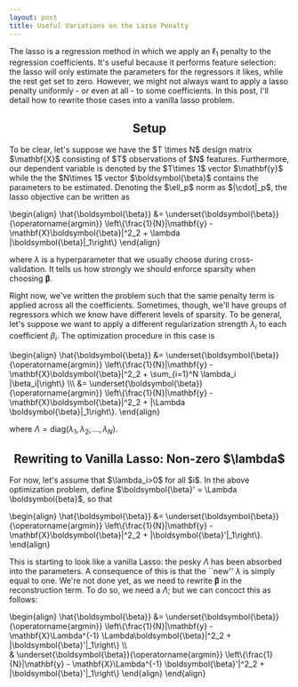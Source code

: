 ```yaml
---
layout: post
title: Useful Variations on the Lasso Penalty
---
```


The lasso is a regression method in which we apply an $\ell_1$ penalty to the regression coefficients. It's useful because it performs feature selection: the lasso will only estimate the parameters for the regressors it likes, while the rest get set to zero. However, we might not always want to apply a lasso penalty uniformly - or even at all - to some coefficients. In this post, I'll detail how to rewrite those cases into a vanilla lasso problem. 

<h2 align="center">Setup</h2>
To be clear, let's suppose we have the $T \times N$ design matrix $\mathbf{X}$ consisting of $T$ observations of $N$ features. Furthermore, our dependent variable is denoted by the $T\times 1$ vector $\mathbf{y}$ while the the $N\times 1$ vector $\boldsymbol{\beta}$ contains the parameters to be estimated. Denoting the $\ell_p$ norm as $|\cdot|_p$, the lasso objective can be written as

\begin{align}
\hat{\boldsymbol{\beta}} &= \underset{\boldsymbol{\beta}}{\operatorname{argmin}} \left\\{\frac{1}{N}|\mathbf{y} - \mathbf{X}\boldsymbol{\beta}|^2_2 + \lambda |\boldsymbol{\beta}|_1\right\\}
\end{align}

where $\lambda$ is a hyperparameter that we usually choose during cross-validation. It tells us how strongly we should enforce sparsity when choosing $\boldsymbol{\beta}$. 

Right now, we've written the problem such that the same penalty term is applied across all the coefficients. Sometimes, though, we'll have groups of regressors which we know have different levels of sparsity. To be general, let's suppose we want to apply a different regularization strength $\lambda_i$ to each coefficient $\beta_i$. The optimization procedure in this case is 

\begin{align}
\hat{\boldsymbol{\beta}} &= \underset{\boldsymbol{\beta}}{\operatorname{argmin}} \left\\{\frac{1}{N}|\mathbf{y} - \mathbf{X}\boldsymbol{\beta}|^2_2 + \sum\_{i=1}^N \lambda_i |\beta_i|\right\\} \\\\\\
&= \underset{\boldsymbol{\beta}}{\operatorname{argmin}} \left\\{\frac{1}{N}|\mathbf{y} - \mathbf{X}\boldsymbol{\beta}|^2_2 + |\Lambda \boldsymbol{\beta}|_1\right\\}.
\end{align}

where $\Lambda = \text{diag}\left(\lambda_1, \lambda_2, \ldots, \lambda_N\right)$. 
<h2 align="center">Rewriting to Vanilla Lasso: Non-zero $\lambda$</h2>
For now, let's assume that $\lambda_i>0$ for all $i$. In the above optimization problem, define $\boldsymbol{\beta}' = \Lambda \boldsymbol{beta}$, so that

\begin{align}
\hat{\boldsymbol{\beta}} &= \underset{\boldsymbol{\beta}}{\operatorname{argmin}} \left\\{\frac{1}{N}|\mathbf{y} - \mathbf{X}\boldsymbol{\beta}|^2_2 + |\boldsymbol{\beta}'|_1\right\\}.
\end{align}

This is starting to look like a vanilla Lasso: the pesky $\Lambda$ has been absorbed into the parameters. A consequence of this is that the ``new'' $\lambda$ is simply equal to one. We're not done yet, as we need to rewrite $\boldsymbol{\beta}$ in the reconstruction term. To do so, we need a $\Lambda$; but we can concoct this as follows:

\begin{align}
\hat{\boldsymbol{\beta}} &= \underset{\boldsymbol{\beta}}{\operatorname{argmin}} \left\\{\frac{1}{N}|\mathbf{y} - \mathbf{X}\Lambda^{-1} \Lambda\boldsymbol{\beta}|^2_2 + |\boldsymbol{\beta}'|_1\right\\} \\\\\
& \underset{\boldsymbol{\beta}}{\operatorname{argmin}} \left\\{\frac{1}{N}|\mathbf{y} - \mathbf{X}\Lambda^{-1} \boldsymbol{\beta}'|^2_2 + |\boldsymbol{\beta}'|_1\right\\}
\end{align}
\end{align}

